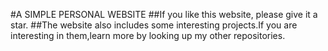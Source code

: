 #A SIMPLE PERSONAL WEBSITE
##If you like this website, please give it a star.
##The website also includes some interesting projects.If you are interesting in them,learn more by looking up my other repositories.